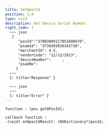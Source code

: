 ```yaml
---
title: GetQposId
position: 1.0
type: void
description: Get Device Serial Number.
right_code: |
  ~~~ json
   {
      "posId":"27003009117051600470",
      "psamId": "3730303030343730",
      "merchantId": 4.5,
      "vendorCode": "12/12/2013",
      "deviceNumber":     ,
      "psamNo": 
     } 
  ~~~
  {: title="Response" }

  ~~~ json
  ~~~
  {: title="Error" }
---
```

```
function : [pos getQPosId];
```
```
callback function :
-(void) onQposIdResult: (NSDictionary*)posId;
```

